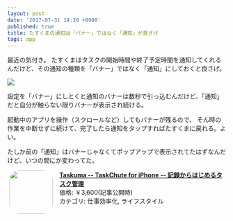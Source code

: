 ```yaml
---
layout: post
date: '2017-07-31 14:30 +0900'
published: true
title: たすくまの通知は「バナー」ではなく「通知」が良さげ
tags: app
---
```

最近の気付き。
たすくまはタスクの開始時間や終了予定時間を通知してくれるんだけど、その通知の種類を「バナー」ではなく「通知」にしておくと良さげ。

![](https://i.gyazo.com/eea9c96d27b2f532421c2ea167ce263c.jpg)

設定を「バナー」にしとくと通知のバナーは数秒で引っ込むんだけど、「通知」だと自分が触らない限りバナーが表示され続ける。

起動中のアプリを操作（スクロールなど）してもバナーが残るので、
そん時の作業を中断せずに続けて、完了したら通知をタップすればたすくまに戻れる。よい。

たしか前の「通知」はバナーじゃなくてポップアップで表示されてたはずなんだけど、いつの間にか変わってた。

<span class="appIcon"><a href="https://itunes.apple.com/jp/app/taskuma-taskchute-for-iphone-%E8%A8%98%E9%8C%B2%E3%81%8B%E3%82%89%E3%81%AF%E3%81%98%E3%82%81%E3%82%8B%E3%82%BF%E3%82%B9%E3%82%AF%E7%AE%A1%E7%90%86/id896335635?mt=8&uo=4&at=10l4wP" target="itunes_store"><img class="appIconImg" height="100" src="http://is3.mzstatic.com/image/thumb/Purple71/v4/55/49/b0/5549b03b-b6e5-4428-dbb9-629dffb4d111/source/100x100bb.jpg" style="border-radius:22px;-moz-border-radius:22px;-webkit-border-radius:22px;margin: 0px 15px 1px 5px;border:none;padding:0px;float:left;"></a></span><span class="appName"><strong><a href="https://itunes.apple.com/jp/app/taskuma-taskchute-for-iphone-%E8%A8%98%E9%8C%B2%E3%81%8B%E3%82%89%E3%81%AF%E3%81%98%E3%82%81%E3%82%8B%E3%82%BF%E3%82%B9%E3%82%AF%E7%AE%A1%E7%90%86/id896335635?mt=8&uo=4&at=10l4wP" target="itunes_store">Taskuma -- TaskChute for iPhone -- 記録からはじめるタスク管理</a></strong></span><br><span class="appPrice">価格: ￥3,600(記事公開時)</span><br><span class="appCategory">カテゴリ: 仕事効率化, ライフスタイル</span><br><br style="clear:both;">